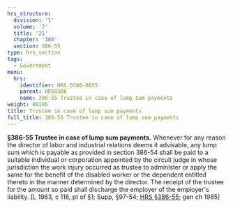 ```yaml
---
hrs_structure:
  division: '1'
  volume: '7'
  title: '21'
  chapter: '386'
  section: 386-55
type: hrs_section
tags:
  - Government
menu:
  hrs:
    identifier: HRS_0386-0055
    parent: HRS0386
    name: 386-55 Trustee in case of lump sum payments
weight: 80195
title: Trustee in case of lump sum payments
full_title: 386-55 Trustee in case of lump sum payments
---
```

**§386-55 Trustee in case of lump sum payments.** Whenever for any reason the director of labor and industrial relations deems it advisable, any lump sum which is payable as provided in section 386-54 shall be paid to a suitable individual or corporation appointed by the circuit judge in whose jurisdiction the work injury occurred as trustee to administer or apply the same for the benefit of the disabled worker or the dependent entitled thereto in the manner determined by the director. The receipt of the trustee for the amount so paid shall discharge the employer of the employer's liability. [L 1963, c 116, pt of §1; Supp, §97-54; [HRS §386-55](/title-21/chapter-386/section-386-55/); gen ch 1985]